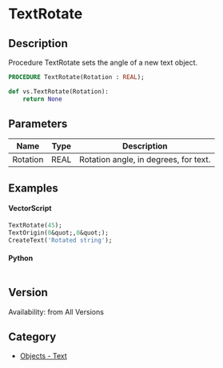 # TextRotate

## Description
Procedure TextRotate sets the angle of a new text object.

```pascal
PROCEDURE TextRotate(Rotation : REAL);
```

```python
def vs.TextRotate(Rotation):
    return None
```

## Parameters
|Name|Type|Description|
|---|---|---|
|Rotation|REAL|Rotation angle, in degrees, for text.|

## Examples
#### VectorScript ####
```pascal
TextRotate(45);
TextOrigin(0&quot;,0&quot;);
CreateText('Rotated string');
```
#### Python ####
```python

```

## Version
Availability: from All Versions

## Category
* [Objects - Text](../Categories/Objects%20-%20Text.md)
